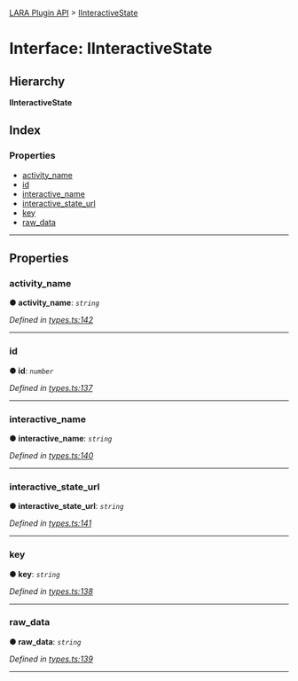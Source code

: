 [LARA Plugin API](../README.md) > [IInteractiveState](../interfaces/iinteractivestate.md)

# Interface: IInteractiveState

## Hierarchy

**IInteractiveState**

## Index

### Properties

* [activity_name](iinteractivestate.md#activity_name)
* [id](iinteractivestate.md#id)
* [interactive_name](iinteractivestate.md#interactive_name)
* [interactive_state_url](iinteractivestate.md#interactive_state_url)
* [key](iinteractivestate.md#key)
* [raw_data](iinteractivestate.md#raw_data)

---

## Properties

<a id="activity_name"></a>

###  activity_name

**● activity_name**: *`string`*

*Defined in [types.ts:142](https://github.com/concord-consortium/lara/blob/b852b771/lara-typescript/src/plugin-api/types.ts#L142)*

___
<a id="id"></a>

###  id

**● id**: *`number`*

*Defined in [types.ts:137](https://github.com/concord-consortium/lara/blob/b852b771/lara-typescript/src/plugin-api/types.ts#L137)*

___
<a id="interactive_name"></a>

###  interactive_name

**● interactive_name**: *`string`*

*Defined in [types.ts:140](https://github.com/concord-consortium/lara/blob/b852b771/lara-typescript/src/plugin-api/types.ts#L140)*

___
<a id="interactive_state_url"></a>

###  interactive_state_url

**● interactive_state_url**: *`string`*

*Defined in [types.ts:141](https://github.com/concord-consortium/lara/blob/b852b771/lara-typescript/src/plugin-api/types.ts#L141)*

___
<a id="key"></a>

###  key

**● key**: *`string`*

*Defined in [types.ts:138](https://github.com/concord-consortium/lara/blob/b852b771/lara-typescript/src/plugin-api/types.ts#L138)*

___
<a id="raw_data"></a>

###  raw_data

**● raw_data**: *`string`*

*Defined in [types.ts:139](https://github.com/concord-consortium/lara/blob/b852b771/lara-typescript/src/plugin-api/types.ts#L139)*

___

